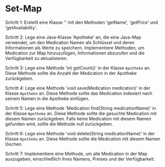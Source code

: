 # Set-Map

Schritt 1: Erstellt eine Klasse '' mit den Methoden 'getName', 'getPrice' und 'getAvailability'.

Schritt 2: Lege eine Java-Klasse 'Apotheke' an, die eine Java-Map verwendet, um den Medication Namen als Schlüssel und deren Informationen als Werte zu speichern. Implementiere Methoden, um Medication zur Map hinzuzufügen, Informationen abzurufen und die Verfügbarkeit zu aktualisieren.

Schritt 3: Lege eine Methode 'int getCount()' in der Klasse `Apotheke` an. Diese Methode sollte die Anzahl der Medication in der Apotheke zurückgeben.

Schritt 4: Lege eine Methode 'void save(Medication medication)' in der Klasse `Apotheke` an. Diese Methode sollte das Medication indexiert nach seinem Namen in die Apotheke einfügen.

Schritt 5: Lege eine Methode 'Medication find(String medicationName)' in der Klasse `Apotheke` an. Diese Methode sollte die gesuchte Medication mit diesem Namen zurückgeben. Falls keine Medication mit diesem Namen gefunden wird, sollte die Methode null zurückgeben.

Schritt 6: Lege eine Methode 'void delete(String medicationName)' in der Klasse `Apotheke` an. Diese Methode sollte die Medication mit diesem Namen löschen.

Schritt 7: Implementiere eine Methode, um alle Medication in der Map auszugeben, einschließlich ihres Namens, Preises und der Verfügbarkeit.
